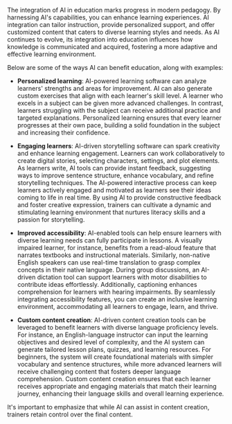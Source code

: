 The integration of AI in education marks progress in modern pedagogy. By harnessing AI's capabilities, you can enhance learning experiences. AI integration can tailor instruction, provide personalized support, and offer customized content that caters to diverse learning styles and needs. As AI continues to evolve, its integration into education influences how knowledge is communicated and acquired, fostering a more adaptive and effective learning environment. 

Below are some of the ways AI can benefit education, along with examples:

- **Personalized learning**: AI-powered learning software can analyze learners' strengths and areas for improvement. AI can also generate custom exercises that align with each learner's skill level. A learner who excels in a subject can be given more advanced challenges. In contrast, learners struggling with the subject can receive additional practice and targeted explanations. Personalized learning ensures that every learner progresses at their own pace, building a solid foundation in the subject and increasing their confidence.

- **Engaging learners**: AI-driven storytelling software can spark creativity and enhance learning engagement. Learners can work collaboratively to create digital stories, selecting characters, settings, and plot elements. As learners write, AI tools can provide instant feedback, suggesting ways to improve sentence structure, enhance vocabulary, and refine storytelling techniques. The AI-powered interactive process can keep learners actively engaged and motivated as learners see their ideas coming to life in real time. By using AI to provide constructive feedback and foster creative expression, trainers can cultivate a dynamic and stimulating learning environment that nurtures literacy skills and a passion for storytelling.

- **Improved accessibility**: AI-enabled tools can help ensure learners with diverse learning needs can fully participate in lessons. A visually impaired learner, for instance, benefits from a read-aloud feature that narrates textbooks and instructional materials. Similarly, non-native English speakers can use real-time translation to grasp complex concepts in their native language. During group discussions, an AI-driven dictation tool can support learners with motor disabilities to contribute ideas effortlessly. Additionally, captioning enhances comprehension for learners with hearing impairments. By seamlessly integrating accessibility features, you can create an inclusive learning environment, accommodating all learners to engage, learn, and thrive.

- **Custom content creation**: AI-driven content creation tools can be leveraged to benefit learners with diverse language proficiency levels. For instance, an English-language instructor can input the learning objectives and desired level of complexity, and the AI system can generate tailored lesson plans, quizzes, and learning resources. For beginners, the system will create foundational materials with simpler vocabulary and sentence structures, while more advanced learners will receive challenging content that fosters deeper language comprehension. Custom content creation ensures that each learner receives appropriate and engaging materials that match their learning journey, enhancing their language skills and overall learning experience.

It's important to emphasize that while AI can assist in content creation, trainers retain control over the final content.
